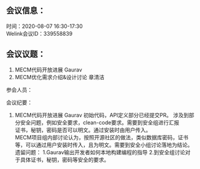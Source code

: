 会议信息：
------------

时间：2020-08-07 16:30-17:30  
Welink会议ID：339558839 


会议议题：
------------

1. MECM代码开放进展    Gaurav
2. MECM优化需求介绍&设计讨论  章清洁


参会人员：  


会议纪要：
1. MECM代码开放进展    Gaurav
     初始代码，API定义部分已经提交PR。
     涉及到部分安全问题，例如安全要求，clean-code要求。需要到安全组进行汇报  
     证书，秘钥，密码是否可以明文。通过安装时由用户传入。  
    MECM项目组内部讨论认为，按照开源社区的做法，类似数据库密码，证书等，可以通过用户安装时传入，且为明文。需要到安全小组讨论落地为结论。
遗留问题：
   1.Gaurav输出开发者如何本地构建编程的指导
   2.到安全组讨论对于具体证书，秘钥，密码等安全的要求。
